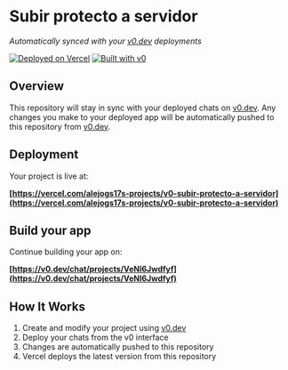 # Subir protecto a servidor

*Automatically synced with your [v0.dev](https://v0.dev) deployments*

[![Deployed on Vercel](https://img.shields.io/badge/Deployed%20on-Vercel-black?style=for-the-badge&logo=vercel)](https://vercel.com/alejogs17s-projects/v0-subir-protecto-a-servidor)
[![Built with v0](https://img.shields.io/badge/Built%20with-v0.dev-black?style=for-the-badge)](https://v0.dev/chat/projects/VeNl6Jwdfyf)

## Overview

This repository will stay in sync with your deployed chats on [v0.dev](https://v0.dev).
Any changes you make to your deployed app will be automatically pushed to this repository from [v0.dev](https://v0.dev).

## Deployment

Your project is live at:

**[https://vercel.com/alejogs17s-projects/v0-subir-protecto-a-servidor](https://vercel.com/alejogs17s-projects/v0-subir-protecto-a-servidor)**

## Build your app

Continue building your app on:

**[https://v0.dev/chat/projects/VeNl6Jwdfyf](https://v0.dev/chat/projects/VeNl6Jwdfyf)**

## How It Works

1. Create and modify your project using [v0.dev](https://v0.dev)
2. Deploy your chats from the v0 interface
3. Changes are automatically pushed to this repository
4. Vercel deploys the latest version from this repository